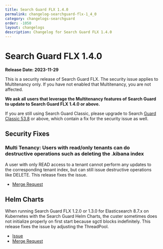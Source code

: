 ```yaml
---
title: Search Guard FLX 1.4.0
permalink: changelog-searchguard-flx-1_4_0
category: changelogs-searchguard
order: -1050
layout: changelogs
description: Changelog for Search Guard FLX 1.4.0
---
```


<!--- Copyright 2024 floragunn GmbH -->

# Search Guard FLX 1.4.0

**Release Date: 2023-11-29**

This is a security release of Search Guard FLX. The security issue applies to Multitenancy only. 
If you have not enabled that Multitenancy, you are not affected.

**We ask all users that leverage the Multitenancy features of Search Guard to update to Search Guard FLX 1.4.0 or above.** 

If you are still using Search Guard Classic, please upgrade to Search [Guard Classic 53.8](changelog-searchguard-7x-53_8_0) or above, which contain
a fix for the security issue as well.

## Security Fixes

### Multi Tenancy: Users with read/only tenants can do destructive operations such as deleting the .kibana index

A user with only READ access to a tenant cannot perform any updates to the corresponding tenant index, but can still issue destructive operations like DELETE. 
This release fixes the issue.

* [Merge Request](https://git.floragunn.com/search-guard/search-guard-suite-enterprise/-/merge_requests/570)

## Helm Charts

When running Search Guard FLX 1.2.0 or 1.3.0 for Elasticsearch 8.7.x on Kubernetes with the Search Guard Helm Charts,
the custer sometimes does not initialize properly on first start because sgctl blocks indefinitely. This release fixes the issue
by adjusting the ThreadPool.

* [Issue](https://git.floragunn.com/search-guard/search-guard-suite-enterprise/-/issues/255)
* [Merge Request](https://git.floragunn.com/search-guard/search-guard-suite-enterprise/-/merge_requests/547)
